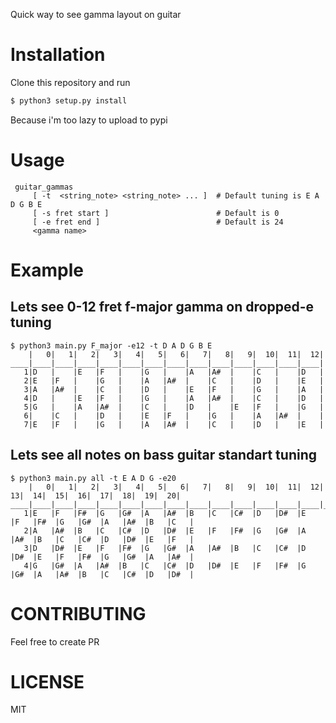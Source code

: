 Quick way to see gamma layout on guitar

# Installation
Clone this repository and run
```sh
$ python3 setup.py install
```

Because i'm too lazy to upload to pypi

# Usage
     guitar_gammas
         [ -t  <string_note> <string_note> ... ]  # Default tuning is E A D G B E
         [ -s fret start ]                        # Default is 0
         [ -e fret end ]                          # Default is 24
         <gamma name>

# Example
## Lets see 0-12 fret f-major gamma on dropped-e tuning
```
$ python3 main.py F_major -e12 -t D A D G B E
    |   0|   1|   2|   3|   4|   5|   6|   7|   8|   9|  10|  11|  12|
____|____|____|____|____|____|____|____|____|____|____|____|____|____|
   1|D   |    |E   |F   |    |G   |    |A   |A#  |    |C   |    |D   |
   2|E   |F   |    |G   |    |A   |A#  |    |C   |    |D   |    |E   |
   3|A   |A#  |    |C   |    |D   |    |E   |F   |    |G   |    |A   |
   4|D   |    |E   |F   |    |G   |    |A   |A#  |    |C   |    |D   |
   5|G   |    |A   |A#  |    |C   |    |D   |    |E   |F   |    |G   |
   6|    |C   |    |D   |    |E   |F   |    |G   |    |A   |A#  |    |
   7|E   |F   |    |G   |    |A   |A#  |    |C   |    |D   |    |E   |
```

## Lets see all notes on bass guitar standart tuning
```
$ python3 main.py all -t E A D G -e20
    |   0|   1|   2|   3|   4|   5|   6|   7|   8|   9|  10|  11|  12|  13|  14|  15|  16|  17|  18|  19|  20|
____|____|____|____|____|____|____|____|____|____|____|____|____|____|____|____|____|____|____|____|____|____|
   1|E   |F   |F#  |G   |G#  |A   |A#  |B   |C   |C#  |D   |D#  |E   |F   |F#  |G   |G#  |A   |A#  |B   |C   |
   2|A   |A#  |B   |C   |C#  |D   |D#  |E   |F   |F#  |G   |G#  |A   |A#  |B   |C   |C#  |D   |D#  |E   |F   |
   3|D   |D#  |E   |F   |F#  |G   |G#  |A   |A#  |B   |C   |C#  |D   |D#  |E   |F   |F#  |G   |G#  |A   |A#  |
   4|G   |G#  |A   |A#  |B   |C   |C#  |D   |D#  |E   |F   |F#  |G   |G#  |A   |A#  |B   |C   |C#  |D   |D#  |
```


# CONTRIBUTING
Feel free to create PR


# LICENSE
MIT

